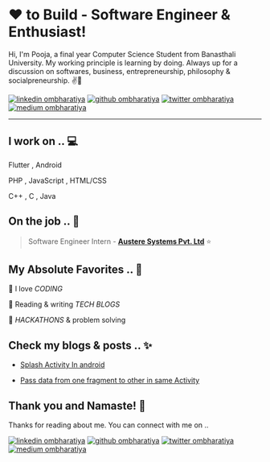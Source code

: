 <!-- Don't remove this --- https://github.com/ombharatiya -->

<!-- links to social media icons -->
<!-- no need to change these -->

<!-- icons  -->

[1.1]: https://github.com/ombharatiya/ombharatiya/blob/master/assets/icons/icons8-linkedin-48.png (linkedin icon with padding)
[2.1]: https://github.com/ombharatiya/ombharatiya/blob/master/assets/icons/icons8-github-48.png (github icon with padding)
[3.1]: https://github.com/ombharatiya/ombharatiya/blob/master/assets/icons/icons8-twitter-48.png (twitter icon with padding)
[4.1]: https://github.com/ombharatiya/ombharatiya/blob/master/assets/icons/icons8-medium-new-48.png (medium icon with padding)


<!-- links to my social media accounts -->

[1]: https://www.linkedin.com/in/pooja134
[2]: https://www.github.com/poojaagrawal134
[3]: https://www.twitter.com/poojaagrawal134
[4]: http://www.medium.com/@poojaagrawal134

<!-- Don't remove this --- https://github.com/ombharatiya -->




<!-- section - intro -->
<!--#### **SDE** @ **HashedIn | Microsoft | ISRO** -->

# ❤ to Build - Software Engineer & Enthusiast!


Hi, I'm Pooja, a final year Computer Science Student from Banasthali University. My working principle is learning by doing. Always up for a discussion on  softwares, business, entrepreneurship, philosophy & socialpreneurship. ✌💖

<!-- section - intro -->

<!-- section - social media icons -->

[![linkedin ombharatiya][1.1]][1]
[![github ombharatiya][2.1]][2]
[![twitter ombharatiya][3.1]][3]
[![medium ombharatiya][4.1]][4]


<!-- section - social media icons -->

 ---

<!-- section - skills -->

## I work on .. 💻

Flutter , Android

PHP , JavaScript , HTML/CSS

C++ , C , Java

<!-- section - skills -->

<!-- section - job details -->

## On the job .. 💯

> Software Engineer Intern - [**Austere Systems Pvt. Ltd**](https://austeresystems.com/)  ⭐




<!-- section - job details -->


<!-- section - interests -->

## My Absolute Favorites .. 💖

🦄 I love _CODING_

📰 Reading & writing _TECH BLOGS_

🍕 _HACKATHONS_ & problem solving

<!-- section - interests -->

<!-- section - blogs -->

## Check my blogs & posts .. ✨

- [Splash Activity In android](https://medium.com/@poojaagrawal134/splashactivity-in-android-studio-65f903f805ce)

- [Pass data from one fragment to other in same Activity](https://medium.com/@poojaagrawal134/splashactivity-in-android-studio-65f903f805ce)



<!-- section - blogs -->






## Thank you and Namaste! 🙏

Thanks for reading about me. You can connect with me on ..

<!-- section - social media icons -->

[![linkedin ombharatiya][1.1]][1]
[![github ombharatiya][2.1]][2]
[![twitter ombharatiya][3.1]][3]
[![medium ombharatiya][4.1]][4]

<!-- section - social media icons -->


